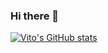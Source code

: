 ### Hi there 👋

[![Vito's GitHub stats](https://github-readme-stats.vercel.app/api?username=to-to-to-to&count_private=true&show_icons=true&theme=tokyonight)](https://github.com/to-to-to-to/github-readme-stats)
